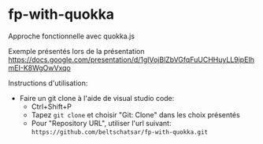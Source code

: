# fp-with-quokka
Approche fonctionnelle avec quokka.js

Exemple présentés lors de la présentation
https://docs.google.com/presentation/d/1glVojBlZbVGfqFuUCHHuyLL9ipEIhmEI-K8WgOwVxqo

Instructions d'utilisation:
 - Faire un git clone  à l'aide de visual studio code:
   - Ctrl+Shift+P
   - Tapez `git clone` et choisir "Git: Clone" dans les choix présentés
   - Pour "Repository URL", utiliser l'url suivant: `https://github.com/beltschatsar/fp-with-quokka.git`
 
 
